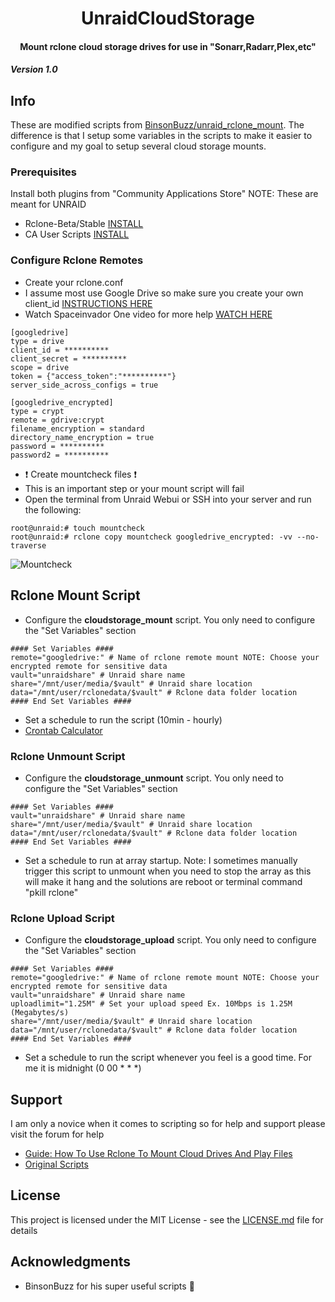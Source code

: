 <center>
<h1 align="center">UnraidCloudStorage</h1>
<h4 align="center">Mount rclone cloud storage drives for use in "Sonarr,Radarr,Plex,etc"</h4>
<h5 align="left"><strong>Version 1.0</strong>
</center>

## Info

These are modified scripts from [BinsonBuzz/unraid_rclone_mount](https://github.com/BinsonBuzz/unraid_rclone_mount). The difference is that I setup some variables in the scripts to make it easier to configure and my goal to setup several cloud storage mounts.

### Prerequisites

Install both plugins from "Community Applications Store"
NOTE: These are meant for UNRAID
- Rclone-Beta/Stable [INSTALL](https://forums.unraid.net/topic/51633-plugin-rclone/)
- CA User Scripts [INSTALL](https://forums.unraid.net/topic/48286-plugin-ca-user-scripts/)

### Configure Rclone Remotes

- Create your rclone.conf
- I assume most use Google Drive so make sure you create your own client_id [INSTRUCTIONS HERE](https://rclone.org/drive/#making-your-own-client-id)
- Watch Spaceinvador One video for more help [WATCH HERE](https://youtu.be/-b9Ow2iX2DQ)

```
[googledrive]
type = drive
client_id = **********
client_secret = **********
scope = drive
token = {"access_token":"**********"}
server_side_across_configs = true

[googledrive_encrypted]
type = crypt
remote = gdrive:crypt
filename_encryption = standard
directory_name_encryption = true
password = **********
password2 = **********
```

- :heavy_exclamation_mark: Create mountcheck files :heavy_exclamation_mark:
- This is an important step or your mount script will fail
- Open the terminal from Unraid Webui or SSH into your server and run the following:


```
root@unraid:# touch mountcheck
root@unraid:# rclone copy mountcheck googledrive_encrypted: -vv --no-traverse
```

![Mountcheck](screenshots/dashboard.png)

## Rclone Mount Script

- Configure the <strong>cloudstorage_mount</strong> script. You only need to configure the "Set Variables" section

```
#### Set Variables ####
remote="googledrive:" # Name of rclone remote mount NOTE: Choose your encrypted remote for sensitive data
vault="unraidshare" # Unraid share name
share="/mnt/user/media/$vault" # Unraid share location
data="/mnt/user/rclonedata/$vault" # Rclone data folder location
#### End Set Variables ####
```
- Set a schedule to run the script (10min - hourly)
- [Crontab Calculator](https://crontab.guru/)

### Rclone Unmount Script

- Configure the <strong>cloudstorage_unmount</strong> script. You only need to configure the "Set Variables" section

```
#### Set Variables ####
vault="unraidshare" # Unraid share name
share="/mnt/user/media/$vault" # Unraid share location
data="/mnt/user/rclonedata/$vault" # Rclone data folder location
#### End Set Variables ####
```
- Set a schedule to run at array startup. Note: I sometimes manually trigger this script to unmount when you need to stop the array as this will make it hang and the solutions are reboot or terminal command "pkill rclone"

### Rclone Upload Script

- Configure the <strong>cloudstorage_upload</strong> script. You only need to configure the "Set Variables" section

```
#### Set Variables ####
remote="googledrive:" # Name of rclone remote mount NOTE: Choose your encrypted remote for sensitive data
vault="unraidshare" # Unraid share name
uploadlimit="1.25M" # Set your upload speed Ex. 10Mbps is 1.25M (Megabytes/s)
share="/mnt/user/media/$vault" # Unraid share location
data="/mnt/user/rclonedata/$vault" # Rclone data folder location
#### End Set Variables ####
```
- Set a schedule to run the script whenever you feel is a good time. For me it is midnight (0 00 * * *)
## Support

I am only a novice when it comes to scripting so for help and support please visit the forum for help

- [Guide: How To Use Rclone To Mount Cloud Drives And Play Files](https://forums.unraid.net/topic/75436-guide-how-to-use-rclone-to-mount-cloud-drives-and-play-files/)
- [Original Scripts](https://github.com/BinsonBuzz/unraid_rclone_mount)

## License

This project is licensed under the MIT License - see the [LICENSE.md](LICENSE.md) file for details

## Acknowledgments

* BinsonBuzz for his super useful scripts :clap:
